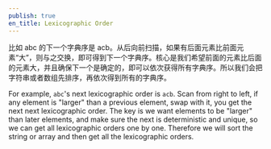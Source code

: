 ```yaml
---
publish: true
en_title: Lexicographic Order
---
```


比如 abc 的下一个字典序是 acb。从后向前扫描，如果有后面元素比前面元素“大”，则与之交换，即可得到下一个字典序。核心是我们希望前面的元素比后面的元素大，并且确保下一个是确定的，即可以依次获得所有字典序。所以我们会把字符串或者数组先排序，再依次得到所有的字典序。

For example, `abc`'s next lexicographic order is `acb`. Scan from right to left, if any element is "larger" than a previous element, swap with it, you get the next next lexicographic order. The key is we want elements to be "larger" than later elements, and make sure the next is deterministic and unique, so we can get all lexicographic orders one by one. Therefore we will sort the string or array and then get all the lexicographic orders.